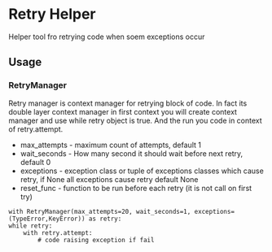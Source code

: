 # Retry Helper 

Helper tool fro retrying code when soem exceptions occur

## Usage

### RetryManager
Retry manager is context manager for retrying block of code. In fact its double layer context manager in first context you will create context manager and use while retry object is true. And the run you code in context of retry.attempt.

 * max_attempts - maximum count of attempts, default 1
 * wait_seconds - How many second it should wait before next retry, default 0
 * exceptions - exception class or tuple of exceptions classes which cause retry, if None all exceptions cause retry default None
 * reset_func - function to be run before each retry (it is not call on first try)


 
```
with RetryManager(max_attempts=20, wait_seconds=1, exceptions=(TypeError,KeyError)) as retry:
while retry:
    with retry.attempt:
        # code raising exception if fail
```